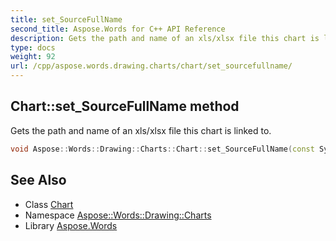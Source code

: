 ```yaml
---
title: set_SourceFullName
second_title: Aspose.Words for C++ API Reference
description: Gets the path and name of an xls/xlsx file this chart is linked to.
type: docs
weight: 92
url: /cpp/aspose.words.drawing.charts/chart/set_sourcefullname/
---
```

## Chart::set_SourceFullName method


Gets the path and name of an xls/xlsx file this chart is linked to.

```cpp
void Aspose::Words::Drawing::Charts::Chart::set_SourceFullName(const System::String &value)
```

## See Also

* Class [Chart](../)
* Namespace [Aspose::Words::Drawing::Charts](../../)
* Library [Aspose.Words](../../../)
